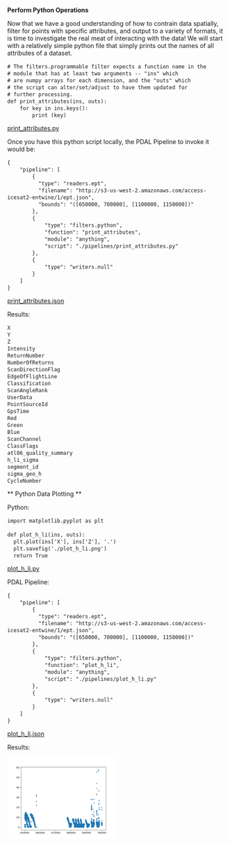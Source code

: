 **Perform Python Operations**

Now that we have a good understanding of how to contrain data spatially, filter for points with specific attributes, and output to a variety of formats, it is time to investigate the real meat of interacting with the data!  We will start with a relatively simple python file that simply prints out the names of all attributes of a dataset.
```
# The filters.programmable filter expects a function name in the
# module that has at least two arguments -- "ins" which
# are numpy arrays for each dimension, and the "outs" which
# the script can alter/set/adjust to have them updated for
# further processing.
def print_attributes(ins, outs):
    for key in ins.keys():
        print (key)
```
[print_attributes.py](pipelines/python/print_attributes.py)

Once you have this python script locally, the PDAL Pipeline to invoke it would be:

```
{
    "pipeline": [
        {
          "type": "readers.ept",
          "filename": "http://s3-us-west-2.amazonaws.com/access-icesat2-entwine/1/ept.json",
          "bounds": "([650000, 700000], [1100000, 1150000])"
        },
        {
            "type": "filters.python",
            "function": "print_attributes",
            "module": "anything",
            "script": "./pipelines/print_attributes.py"
        },
        {
            "type": "writers.null"
        }
    ]
}
```
[print_attributes.json](pipelines/print_attributes.json)

Results:

```
X
Y
Z
Intensity
ReturnNumber
NumberOfReturns
ScanDirectionFlag
EdgeOfFlightLine
Classification
ScanAngleRank
UserData
PointSourceId
GpsTime
Red
Green
Blue
ScanChannel
ClassFlags
atl06_quality_summary
h_li_sigma
segment_id
sigma_geo_h
CycleNumber
```

** Python Data Plotting **

Python:
```
import matplotlib.pyplot as plt

def plot_h_li(ins, outs):
  plt.plot(ins['X'], ins['Z'], '.')
  plt.savefig('./plot_h_li.png')
  return True
```
[plot_h_li.py](pipelines/python/plot_h_li.py)

PDAL Pipeline:
```
{
    "pipeline": [
        {
          "type": "readers.ept",
          "filename": "http://s3-us-west-2.amazonaws.com/access-icesat2-entwine/1/ept.json",
          "bounds": "([650000, 700000], [1100000, 1150000])"
        },
        {
            "type": "filters.python",
            "function": "plot_h_li",
            "module": "anything",
            "script": "./pipelines/plot_h_li.py"
        },
        {
            "type": "writers.null"
        }
    ]
}
```
[plot_h_li.json](pipelines/plot_h_li.json)

Results:

<img src="images/plot_h_li.png" width="50%">